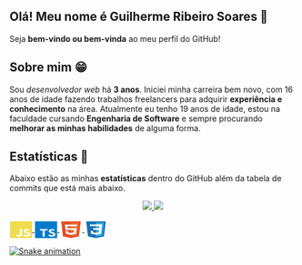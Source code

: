 ## Olá! Meu nome é Guilherme Ribeiro Soares 👋

Seja **bem-vindo ou bem-vinda** ao meu perfil do GitHub!

## Sobre mim 😁

Sou *desenvolvedor web* há **3 anos**. Iniciei minha carreira bem novo, com 16 anos de idade fazendo trabalhos freelancers para adquirir **experiência e conhecimento** na área. Atualmente eu tenho 19 anos de idade, estou na faculdade cursando **Engenharia de Software** e sempre procurando **melhorar as minhas habilidades** de alguma forma.

## Estatísticas 🚀

Abaixo estão as minhas **estatísticas** dentro do GitHub além da tabela de commits que está mais abaixo.

<div align="center">
  <a href="https://github.com/gui10l1">
  <img height="180em" src="https://github-readme-stats.vercel.app/api?username=gui10l1&show_icons=true&theme=dark&include_all_commits=true&count_private=true"/>
  <img height="180em" src="https://github-readme-stats.vercel.app/api/top-langs/?username=gui10l1&layout=compact&langs_count=7&theme=dark"/>
</div>
  
<div style="display: inline_block"><br>
  <img align="center" alt="Gui-Js" height="30" width="40" src="https://raw.githubusercontent.com/devicons/devicon/master/icons/javascript/javascript-plain.svg">
  <img align="center" alt="Gui-Ts" height="30" width="40" src="https://raw.githubusercontent.com/devicons/devicon/master/icons/typescript/typescript-plain.svg">
  <img align="center" alt="Gui-HTML" height="30" width="40" src="https://raw.githubusercontent.com/devicons/devicon/master/icons/html5/html5-original.svg">
  <img align="center" alt="Gui-CSS" height="30" width="40" src="https://raw.githubusercontent.com/devicons/devicon/master/icons/css3/css3-original.svg">
</div>
  
![Snake animation](https://github.com/rafaballerini/gui10l1/blob/output/github-contribution-grid-snake.svg)
